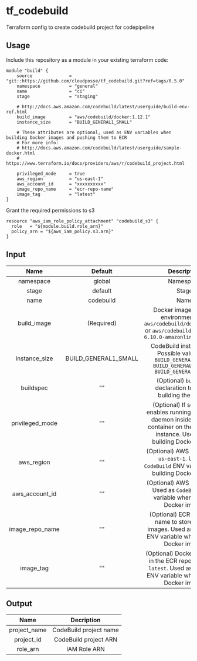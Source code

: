 # tf_codebuild

Terraform config to create codebuild project for codepipeline

## Usage

Include this repository as a module in your existing terraform code:

```
module "build" {
    source              = "git::https://github.com/cloudposse/tf_codebuild.git?ref=tags/0.5.0"
    namespace           = "general"
    name                = "ci"
    stage               = "staging"
    
    # http://docs.aws.amazon.com/codebuild/latest/userguide/build-env-ref.html
    build_image         = "aws/codebuild/docker:1.12.1"
    instance_size       = "BUILD_GENERAL1_SMALL"
    
    # These attributes are optional, used as ENV variables when building Docker images and pushing them to ECR
    # For more info:
    # http://docs.aws.amazon.com/codebuild/latest/userguide/sample-docker.html
    # https://www.terraform.io/docs/providers/aws/r/codebuild_project.html
    
    privileged_mode     = true
    aws_region          = "us-east-1"
    aws_account_id      = "xxxxxxxxxx"
    image_repo_name     = "ecr-repo-name"
    image_tag           = "latest"
}
```

Grant the required permissions to s3

```
resource "aws_iam_role_policy_attachment" "codebuild_s3" {
  role   = "${module.build.role_arn}"
  policy_arn = "${aws_iam_policy.s3.arn}"
}
```


## Input

| Name            | Default              | Description                                                                                                                                          |
|:---------------:|:--------------------:|:----------------------------------------------------------------------------------------------------------------------------------------------------:|
| namespace       | global               | Namespace                                                                                                                                            |
| stage           | default              | Stage                                                                                                                                                |
| name            | codebuild            | Name                                                                                                                                                 |
| build_image     | (Required)           | Docker image for build environment, _e.g._ `aws/codebuild/docker:1.12.1` or `aws/codebuild/eb-nodejs-6.10.0-amazonlinux-64:4.0.0`                    |
| instance_size   | BUILD_GENERAL1_SMALL | CodeBuild instance size.  Possible values are: ```BUILD_GENERAL1_SMALL``` ```BUILD_GENERAL1_MEDIUM``` ```BUILD_GENERAL1_LARGE```                     |
| buildspec       | ""                   | (Optional) `buildspec` declaration to use for building the project                                                                                   |
| privileged_mode | ""                   | (Optional) If set to true, enables running the Docker daemon inside a Docker container on the `CodeBuild` instance. Used when building Docker images |
| aws_region      | ""                   | (Optional) AWS Region, _e.g._ `us-east-1`. Used as `CodeBuild` ENV variable when building Docker images                                              |
| aws_account_id  | ""                   | (Optional) AWS Account ID. Used as `CodeBuild` ENV variable when building Docker images                                                              |
| image_repo_name | ""                   | (Optional) ECR repository name to store Docker images. Used as `CodeBuild` ENV variable when building Docker images                                  |
| image_tag       | ""                   | (Optional) Docker image tag in the ECR repository, _e.g._ `latest`. Used as `CodeBuild` ENV variable when building Docker images                     |



## Output

| Name         | Decription             |
|:------------:|:----------------------:|
| project_name | CodeBuild project name |
| project_id   | CodeBuild project ARN  |
| role_arn     | IAM Role ARN           |
